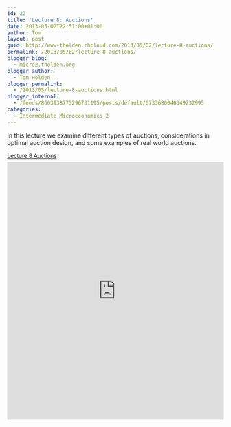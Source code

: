 ```yaml
---
id: 22
title: 'Lecture 8: Auctions'
date: 2013-05-02T22:51:00+01:00
author: Tom
layout: post
guid: http://www-tholden.rhcloud.com/2013/05/02/lecture-8-auctions/
permalink: /2013/05/02/lecture-8-auctions/
blogger_blog:
  - micro2.tholden.org
blogger_author:
  - Tom Holden
blogger_permalink:
  - /2013/05/lecture-8-auctions.html
blogger_internal:
  - /feeds/8663938775296731195/posts/default/6733680046349232995
categories:
  - Intermediate Microeconomics 2
---
```

In this lecture we examine different types of auctions, considerations in optimal auction design, and some examples of real world auctions.  <p style=" margin: 12px auto 6px auto; font-family: Helvetica,Arial,Sans-serif; font-style: normal; font-variant: normal; font-weight: normal; font-size: 14px; line-height: normal; font-size-adjust: none; font-stretch: normal; -x-system-font: none; display: block;">   <a title="View Lecture 8 Auctions on Scribd" href="http://www.scribd.com/doc/139143521/Lecture-8-Auctions" style="text-decoration: underline;">Lecture 8 Auctions</a></p><iframe src="http://www.scribd.com/embeds/139143521/content?start_page=1&view_mode=scroll" data-auto-height="false" data-aspect-ratio="undefined" scrolling="no" width="100%" height="600" frameborder="0"></iframe>